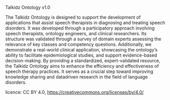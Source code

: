 Talkidz Ontology v1.0

The Talkidz Ontology is designed to support the development of applications that assist speech therapists in diagnosing and treating speech disorders. It was developed through a participatory approach involving speech therapists, ontology engineers, and clinical researchers. Its structure was validated through a survey of domain experts assessing the relevance of key classes and competency questions. Additionally, we demonstrate a real-world clinical application, showcasing the ontology’s ability to facilitate epidemiological studies, and support evidence-based decision-making. By providing a standardized, expert-validated resource, the Talkidz Ontology aims to enhance the efficiency and effectiveness of speech therapy practices.
It serves as a crucial step toward improving knowledge sharing and datadriven research in the field of language disorders.

licence:  CC BY 4.0, https://creativecommons.org/licenses/by/4.0/
